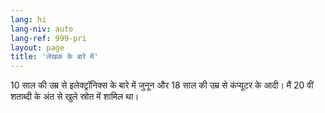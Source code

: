 ```yaml
---
lang: hi
lang-niv: auto
lang-ref: 999-pri
layout: page
title: 'लेखक के बारे में'
---
```


10 साल की उम्र से इलेक्ट्रॉनिक्स के बारे में जुनून और 18 साल की उम्र से कंप्यूटर के आदी।
मैं 20 वीं शताब्दी के अंत से खुले स्रोत में शामिल था।
